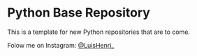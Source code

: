 # Python Base Repository

This is a template for new Python repositories that are to come.

Folow me on Instagram: [@LuisHenri_](https://www.instagram.com/LuisHenri_)

